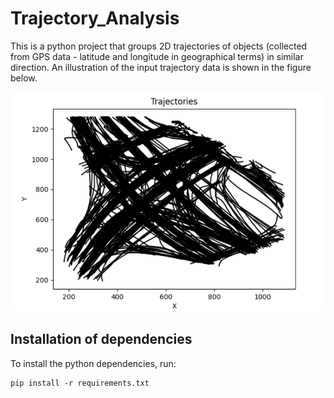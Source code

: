 # Trajectory_Analysis
This is a python project that groups 2D trajectories of objects (collected from GPS data - latitude and longitude in geographical terms) in similar direction. An illustration of the input trajectory data is shown in the figure below.

![Project Screenshot](Trajectory_data.png)

## Installation of dependencies

To install the python dependencies, run:

```shell
pip install -r requirements.txt




